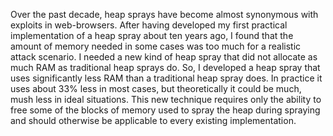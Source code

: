 Over the past decade, heap sprays have become almost synonymous with exploits
in web-browsers. After having developed my first practical implementation of a
heap spray about ten years ago, I found that the amount of memory needed in
some cases was too much for a realistic attack scenario. I needed a new kind of
heap spray that did not allocate as much RAM as traditional heap sprays do. So,
I developed a heap spray that uses significantly less RAM than a traditional
heap spray does. In practice it uses about 33% less in most cases, but
theoretically it could be much, mush less in ideal situations. This new
technique requires only the ability to free some of the blocks of memory used
to spray the heap during spraying and should otherwise be applicable to every
existing implementation.
